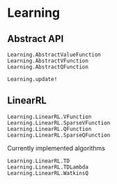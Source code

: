 # Learning

## Abstract API

```@docs
Learning.AbstractValueFunction
Learning.AbstractVFunction
Learning.AbstractQFunction
```


```@docs
Learning.update!
```

## LinearRL
```@docs
Learning.LinearRL.VFunction
Learning.LinearRL.SparseVFunction
Learning.LinearRL.QFunction
Learning.LinearRL.SparseQFunction
```

Currently implemented algorithms
```@docs
Learning.LinearRL.TD
Learning.LinearRL.TDLambda
Learning.LinearRL.WatkinsQ
```
